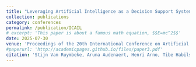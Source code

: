 ```yaml
---
title: "Leveraging Artificial Intelligence as a Decision Support System in Belgian Commercial Courts"
collection: publications
category: conferences
permalink: /publication/ICAIL
# excerpt: 'This paper is about a famous math equation, $$E=mc^2$$'
date: 2025-07-30
venue: 'Proceedings of the 20th International Conference on Artificial Intelligence and Law'
#paperurl: 'http://academicpages.github.io/files/paper3.pdf'
citation: 'Stijn Van Ruymbeke, Aruna Audenaert, Henri Arno, Tibe Habils, Joke Baeck, Klaas Mulier, and Thomas Demeester. 2025. Leveraging Artificial Intelligence as a Decision Support System in Belgian Commercial Courts. In Twentieth International Conference on Artificial Intelligence and Law (ICAIL 2025), June 16–20, 2025, Chicago, IL, USA. ACM, New York, NY, USA, 2 pages. https://doi.org/10.1145/nnnnnnn.nnnnnnn'
---
```


